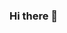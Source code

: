 ### Hi there 👋

<!--
**SusmitBhamare/SusmitBhamare** is a ✨ _special_ ✨ repository because its `README.md` (this file) appears on your GitHub profile.

Here are some ideas to get you started:
💼 I’m pursuing B Tech in Computer Engineering.
🔭 I’m currently working on Web3, Dapps and Web development.
🌱 I’m currently learning Solidity
💬 Ask me about anything related to Blockchain or Web Development
]
-->
